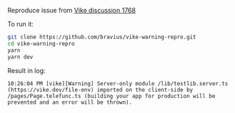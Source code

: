 Reproduce issue from [Vike discussion 1768](https://github.com/vikejs/vike/discussions/1768)

To run it:

```bash
git clone https://github.com/bravius/vike-warning-repro.git
cd vike-warning-repro
yarn
yarn dev
```

Result in log:

```
10:26:04 PM [vike][Warning] Server-only module /lib/testlib.server.ts (https://vike.dev/file-env) imported on the client-side by /pages/Page.telefunc.ts (building your app for production will be prevented and an error will be thrown).
```